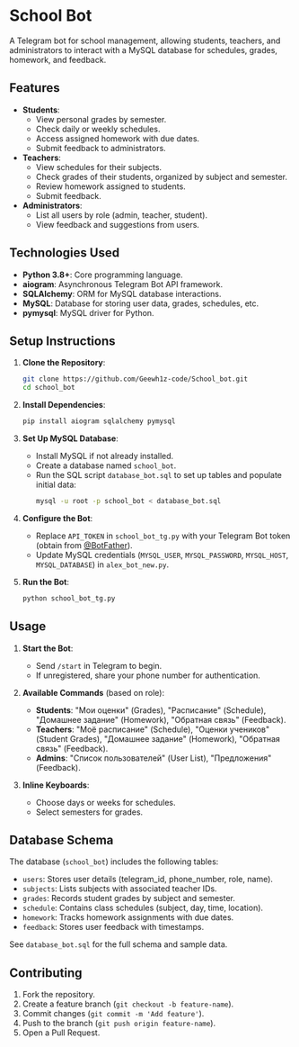 # School Bot

A Telegram bot for school management, allowing students, teachers, and administrators to interact with a MySQL database for schedules, grades, homework, and feedback.

## Features

- **Students**:
  - View personal grades by semester.
  - Check daily or weekly schedules.
  - Access assigned homework with due dates.
  - Submit feedback to administrators.
- **Teachers**:
  - View schedules for their subjects.
  - Check grades of their students, organized by subject and semester.
  - Review homework assigned to students.
  - Submit feedback.
- **Administrators**:
  - List all users by role (admin, teacher, student).
  - View feedback and suggestions from users.

## Technologies Used

- **Python 3.8+**: Core programming language.
- **aiogram**: Asynchronous Telegram Bot API framework.
- **SQLAlchemy**: ORM for MySQL database interactions.
- **MySQL**: Database for storing user data, grades, schedules, etc.
- **pymysql**: MySQL driver for Python.

## Setup Instructions

1. **Clone the Repository**:
   ```bash
   git clone https://github.com/Geewh1z-code/School_bot.git
   cd school_bot
   ```

2. **Install Dependencies**:
   ```bash
   pip install aiogram sqlalchemy pymysql
   ```

3. **Set Up MySQL Database**:
   - Install MySQL if not already installed.
   - Create a database named `school_bot`.
   - Run the SQL script `database_bot.sql` to set up tables and populate initial data:
     ```bash
     mysql -u root -p school_bot < database_bot.sql
     ```

4. **Configure the Bot**:
   - Replace `API_TOKEN` in `school_bot_tg.py` with your Telegram Bot token (obtain from [@BotFather](https://t.me/BotFather)).
   - Update MySQL credentials (`MYSQL_USER`, `MYSQL_PASSWORD`, `MYSQL_HOST`, `MYSQL_DATABASE`) in `alex_bot_new.py`.

5. **Run the Bot**:
   ```bash
   python school_bot_tg.py
   ```

## Usage

1. **Start the Bot**:
   - Send `/start` in Telegram to begin.
   - If unregistered, share your phone number for authentication.

2. **Available Commands** (based on role):
   - **Students**: "Мои оценки" (Grades), "Расписание" (Schedule), "Домашнее задание" (Homework), "Обратная связь" (Feedback).
   - **Teachers**: "Моё расписание" (Schedule), "Оценки учеников" (Student Grades), "Домашнее задание" (Homework), "Обратная связь" (Feedback).
   - **Admins**: "Список пользователей" (User List), "Предложения" (Feedback).

3. **Inline Keyboards**:
   - Choose days or weeks for schedules.
   - Select semesters for grades.

## Database Schema

The database (`school_bot`) includes the following tables:
- `users`: Stores user details (telegram_id, phone_number, role, name).
- `subjects`: Lists subjects with associated teacher IDs.
- `grades`: Records student grades by subject and semester.
- `schedule`: Contains class schedules (subject, day, time, location).
- `homework`: Tracks homework assignments with due dates.
- `feedback`: Stores user feedback with timestamps.

See `database_bot.sql` for the full schema and sample data.

## Contributing

1. Fork the repository.
2. Create a feature branch (`git checkout -b feature-name`).
3. Commit changes (`git commit -m 'Add feature'`).
4. Push to the branch (`git push origin feature-name`).
5. Open a Pull Request.

